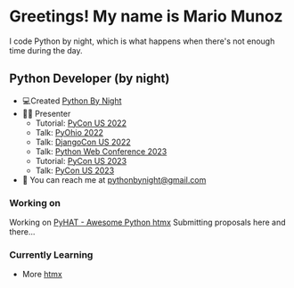 # Greetings! My name is Mario Munoz

I code Python by night, which is what happens when there's not enough time during the day.

## Python Developer (by night)
-   💻Created [Python By Night](https://www.pythonbynight.com)
-   👨‍🏫 Presenter
    -   Tutorial: [PyCon US 2022](https://youtu.be/gDYrFsMaxIw)
    -   Talk: [PyOhio 2022](https://www.pyohio.org/2022/program/talks/add-rss-to-my-website-with-python-yes)
    -   Talk: [DjangoCon US 2022](https://2022.djangocon.us/talks/why-i-didn-t-start-with-django/)
    -   Talk: [Python Web Conference 2023](https://2023.pythonwebconf.com/presentations/so-much-depends-upon-a-python-apps-dependencies)
    -   Tutorial: [PyCon US 2023](https://us.pycon.org/2023/schedule/presentation/151/)
    -   Talk: [PyCon US 2023](https://us.pycon.org/2023/schedule/presentation/123/)
-   📧 You can reach me at pythonbynight@gmail.com

### Working on
Working on [PyHAT - Awesome Python htmx](https://github.com/PyHAT-stack/awesome-python-htmx)
Submitting proposals here and there...

### Currently Learning
- More [htmx](https://htmx.org)
